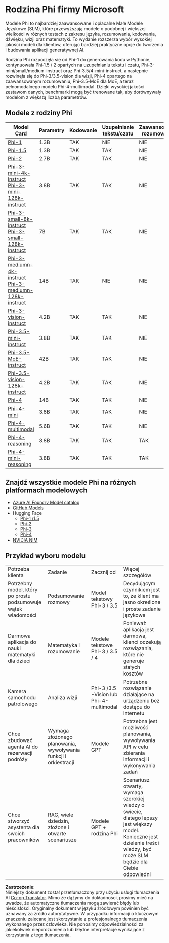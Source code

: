 <!--
CO_OP_TRANSLATOR_METADATA:
{
  "original_hash": "b5d936ffe4dfbab2244f6eb21b11f3b3",
  "translation_date": "2025-07-16T18:33:24+00:00",
  "source_file": "md/01.Introduction/01/01.PhiFamily.md",
  "language_code": "pl"
}
-->
# Rodzina Phi firmy Microsoft

Modele Phi to najbardziej zaawansowane i opłacalne Małe Modele Językowe (SLM), które przewyższają modele o podobnej i większej wielkości w różnych testach z zakresu języka, rozumowania, kodowania, dźwięku, wizji oraz matematyki. To wydanie rozszerza wybór wysokiej jakości modeli dla klientów, oferując bardziej praktyczne opcje do tworzenia i budowania aplikacji generatywnej AI.

Rodzina Phi rozpoczęła się od Phi-1 do generowania kodu w Pythonie, kontynuowała Phi-1.5 / 2 opartych na uzupełnianiu tekstu i czatu, Phi-3-mini/small/medium-instruct oraz Phi-3.5/4-mini-instruct, a następnie rozwinęła się do Phi-3/3.5-vision dla wizji, Phi-4 opartego na zaawansowanym rozumowaniu, Phi-3.5-MoE dla MoE, a teraz pełnomodalnego modelu Phi-4-multimodal. Dzięki wysokiej jakości zestawom danych, benchmarki mogą być trenowane tak, aby dorównywały modelom z większą liczbą parametrów.

## Modele z rodziny Phi

<div style="font-size:8px">

| Model Card |Parametry|Kodowanie|Uzupełnianie tekstu/czatu|Zaawansowane rozumowanie| Wizja | Dźwięk | MoE
| - | -  | - | - |- |- |- |- |
|[Phi-1](https://huggingface.co/microsoft/phi-1)|1.3B| TAK| NIE | NIE |NIE |NIE |NIE |
|[Phi-1.5](https://huggingface.co/microsoft/phi-1_5)|1.3B| TAK|TAK| NIE |NIE |NIE |NIE |
|[Phi-2](https://huggingface.co/microsoft/phi-1_5)|2.7B| TAK|TAK| NIE |NIE |NIE |NIE |
|[Phi-3-mini-4k-instruct](https://huggingface.co/microsoft/Phi-3-mini-4k-instruct)<br/>[Phi-3-mini-128k-instruct](https://huggingface.co/microsoft/Phi-3-mini-128k-instruct)|3.8B| TAK|TAK| NIE |NIE |NIE |NIE |
|[Phi-3-small-8k-instruct](https://huggingface.co/microsoft/Phi-3-small-8k-instruct)<br/>[Phi-3-small-128k-instruct](https://huggingface.co/microsoft/Phi-3-small-128k-instruct)<br/>|7B| TAK|TAK| NIE |NIE |NIE |NIE |
|[Phi-3-mediumn-4k-instruct](https://huggingface.co/microsoft/Phi-3-medium-4k-instruct)<br>[Phi-3-mediumn-128k-instruct](https://huggingface.co/microsoft/Phi-3-medium-128k-instruct)|14B|TAK|NIE| NIE |NIE |NIE |NIE |
|[Phi-3-vision-instruct](https://huggingface.co/microsoft/Phi-3-vision-128k-instruct)|4.2B|TAK|TAK|NIE |NIE |NIE |NIE |
|[Phi-3.5-mini-instruct](https://huggingface.co/microsoft/Phi-3.5-mini-instruct)|3.8B|TAK|TAK| NIE |NIE |NIE |NIE |
|[Phi-3.5-MoE-instruct](https://huggingface.co/microsoft/Phi-3.5-MoE-instruct)|42B|TAK|TAK| NIE |NIE |NIE |TAK |
|[Phi-3.5-vision-128k-instruct](https://huggingface.co/microsoft/Phi-3.5-vision-instruct)|4.2B|TAK|TAK| NIE |TAK |NIE |NIE |
|[Phi-4](https://huggingface.co/microsoft/phi-4)|14B|TAK|TAK| NIE |NIE |NIE |NIE |
|[Phi-4-mini](https://huggingface.co/microsoft/Phi-4-mini-instruct)|3.8B|TAK|TAK| NIE |NIE |NIE |NIE |
|[Phi-4-multimodal](https://huggingface.co/microsoft/Phi-4-multimodal-instruct)|5.6B|TAK|TAK| NIE |TAK |TAK |NIE |
|[Phi-4-reasoning](../../../../../md/01.Introduction/01)|3.8B|TAK|TAK| TAK |NIE |NIE |NIE |
|[Phi-4-mini-reasoning](../../../../../md/01.Introduction/01)|3.8B|TAK|TAK| TAK |NIE |NIE |NIE |

</div>

## **Znajdź wszystkie modele Phi na różnych platformach modelowych**

- [Azure AI Foundry Model catalog](https://ai.azure.com/explore/models?selectedCollection=phi)
- [GitHub Models](https://github.com/marketplace?query=Phi&type=models)
- Hugging Face
  - [Phi-1 /1.5](https://huggingface.co/collections/microsoft/phi-1-6626e29134744e94e222d572)
  - [Phi-2](https://huggingface.co/microsoft/phi-2)
  - [Phi-3](https://huggingface.co/collections/microsoft/phi-3-6626e15e9585a200d2d761e3)
  - [Phi-4](https://huggingface.co/collections/microsoft/phi-4-677e9380e514feb5577a40e4) 
- [NVIDIA NIM](https://build.nvidia.com/search?q=Phi)

## Przykład wyboru modelu

| | | | |
|-|-|-|-|
|Potrzeba klienta|Zadanie|Zacznij od|Więcej szczegółów|
|Potrzebny model, który po prostu podsumowuje wątek wiadomości|Podsumowanie rozmowy|Model tekstowy Phi-3 / 3.5|Decydującym czynnikiem jest to, że klient ma jasno określone i proste zadanie językowe|
|Darmowa aplikacja do nauki matematyki dla dzieci|Matematyka i rozumowanie|Modele tekstowe Phi-3 / 3.5 / 4|Ponieważ aplikacja jest darmowa, klienci oczekują rozwiązania, które nie generuje stałych kosztów|
|Kamera samochodu patrolowego|Analiza wizji|Phi-3 /3.5 -Vision lub Phi-4-multimodal|Potrzebne rozwiązanie działające na urządzeniu bez dostępu do internetu|
|Chce zbudować agenta AI do rezerwacji podróży|Wymaga złożonego planowania, wywoływania funkcji i orkiestracji|Modele GPT|Potrzebna jest możliwość planowania, wywoływania API w celu zbierania informacji i wykonywania zadań|
|Chce stworzyć asystenta dla swoich pracowników|RAG, wiele dziedzin, złożone i otwarte scenariusze|Modele GPT + rodzina Phi|Scenariusz otwarty, wymaga szerokiej wiedzy o świecie, dlatego lepszy jest większy model. Konieczne jest dzielenie treści wiedzy, być może SLM będzie dla Ciebie odpowiedni|

**Zastrzeżenie**:  
Niniejszy dokument został przetłumaczony przy użyciu usługi tłumaczenia AI [Co-op Translator](https://github.com/Azure/co-op-translator). Mimo że dążymy do dokładności, prosimy mieć na uwadze, że automatyczne tłumaczenia mogą zawierać błędy lub nieścisłości. Oryginalny dokument w języku źródłowym powinien być uznawany za źródło autorytatywne. W przypadku informacji o kluczowym znaczeniu zalecane jest skorzystanie z profesjonalnego tłumaczenia wykonanego przez człowieka. Nie ponosimy odpowiedzialności za jakiekolwiek nieporozumienia lub błędne interpretacje wynikające z korzystania z tego tłumaczenia.